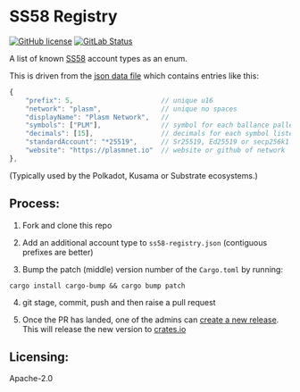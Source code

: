 # SS58 Registry

[![GitHub license](https://img.shields.io/badge/license-Apache2-green)](#LICENSE) [![GitLab Status](https://gitlab.parity.io/parity/ss58-registry/badges/master/pipeline.svg)](https://gitlab.parity.io/parity/ss58-registry/pipelines)

A list of known [SS58](https://github.com/paritytech/substrate/wiki/External-Address-Format-(SS58)) account types as an enum.

This is driven from the [json data file](ss58-registry.json) which contains entries like this:

```js
{
	"prefix": 5,                      // unique u16
	"network": "plasm",               // unique no spaces
	"displayName": "Plasm Network",   //
	"symbols": ["PLM"],               // symbol for each ballance pallet (usually one)
	"decimals": [15],                 // decimals for each symbol listed.
	"standardAccount": "*25519",      // Sr25519, Ed25519 or secp256k1
	"website": "https://plasmnet.io"  // website or github of network
},
```

(Typically used by the Polkadot, Kusama or Substrate ecosystems.)

## Process:

1. Fork and clone this repo

2. Add an additional account type to `ss58-registry.json` (contiguous prefixes are better)

3. Bump the patch (middle) version number of the `Cargo.toml` by running:
```
cargo install cargo-bump && cargo bump patch
```
4. git stage, commit, push and then raise a pull request

5. Once the PR has landed, one of the admins can
[create a new release](https://github.com/paritytech/ss58-registry/releases/new).
This will release the new version to [crates.io](https://crates.io/crates/ss58-registry)

## Licensing:

Apache-2.0
